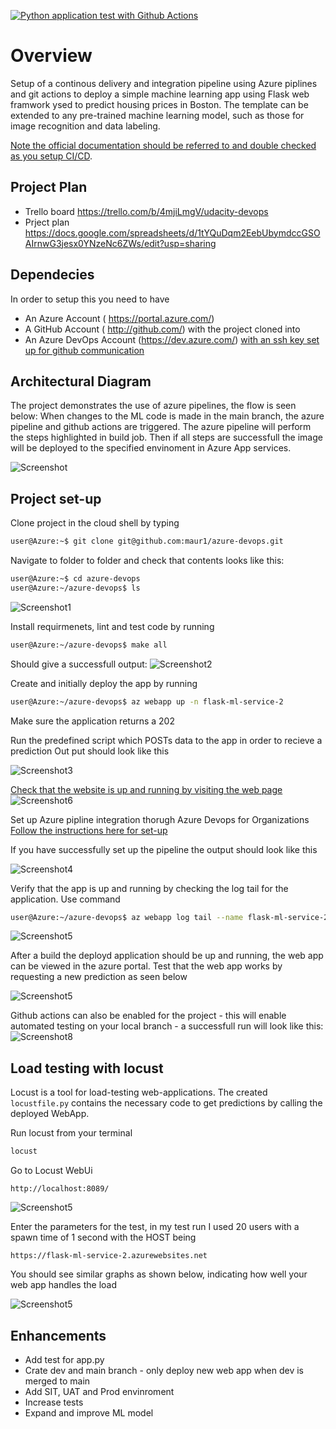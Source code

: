 [![Python application test with Github Actions](https://github.com/maur1/azure-devops/actions/workflows/python-actions.yml/badge.svg)](https://github.com/maur1/azure-devops/actions/workflows/python-actions.yml)


# Overview
Setup of a continous delivery and integration pipeline using Azure piplines and git actions
to deploy a simple machine learning app using Flask web framwork ysed to predict housing prices in Boston. 
The template can be extended to any pre-trained machine learning model, such as those for image recognition and data labeling. 

[Note the official documentation should be referred to and double checked as you setup CI/CD](https://docs.microsoft.com/en-us/azure/devops/pipelines/ecosystems/python-webapp?view=azure-devops).
## Project Plan
* Trello board
https://trello.com/b/4mjiLmgV/udacity-devops
* Prject plan 
https://docs.google.com/spreadsheets/d/1tYQuDqm2EebUbymdccGSOAIrnwG3jesx0YNzeNc6ZWs/edit?usp=sharing

## Dependecies
In order to setup this you need to have
- An Azure Account ( https://portal.azure.com/)
- A GitHub Account ( http://github.com/) with the project cloned into
- An Azure DevOps Account (https://dev.azure.com/) [with an ssh key set up for github communication](https://docs.microsoft.com/en-us/azure/devops/repos/git/use-ssh-keys-to-authenticate?view=azure-devops)

## Architectural Diagram 
The project demonstrates the use of azure pipelines, the flow is seen below:
When changes to the ML code is made in the main branch, the azure pipeline and github actions are triggered. The azure pipeline will perform the steps highlighted in build job. Then if all steps are successfull the image will be deployed to the specified envinoment in Azure App services. 

![Screenshot](photos/pipelineArch.png)

## Project set-up

Clone project in the cloud shell by typing 

```bash
user@Azure:~$ git clone git@github.com:maur1/azure-devops.git
```
Navigate to folder to folder and check that contents looks like this:

```bash
user@Azure:~$ cd azure-devops
user@Azure:~/azure-devops$ ls
```
![Screenshot1](photos/clonedRepo.png)

Install requirmenets, lint and test code by running
```bash
user@Azure:~/azure-devops$ make all
```
Should give a successfull output:
![Screenshot2](photos/testFromMakeFile.png)

Create and initially deploy the app by running 

```bash
user@Azure:~/azure-devops$ az webapp up -n flask-ml-service-2
```
Make sure the application returns a 202

Run the predefined script which POSTs data to the app in order to recieve a prediction 
Out put should look like this

![Screenshot3](photos/azureWebApp.png)

[Check that the website is up and running by visiting the web page](https://flask-ml-service-2.azurewebsites.net/)
![Screenshot6](photos/pageUp.png)

Set up Azure pipline integration thorugh Azure Devops for Organizations
[Follow the instructions here for set-up](https://docs.microsoft.com/en-us/azure/devops/pipelines/ecosystems/python-webapp?view=azure-devops)

If you have successfully set up the pipeline the output should look like this

![Screenshot4](photos/azurePipeLineRun.png)

Verify that the app is up and running by checking the log tail for the application. 
Use command 
```bash
user@Azure:~/azure-devops$ az webapp log tail --name flask-ml-service-2
```

![Screenshot5](photos/logtailFlaskApp.png)

After a build the deployd application should be up and running, the web app can be viewed in the azure portal. Test that the web app works by requesting a new prediction as seen below

![Screenshot5](photos/appWprediction.png)

Github actions can also be enabled for the project - this will enable automated testing on your local branch - a successfull run will look like this:
![Screenshot8](photos/screenshotSuccessfulGitActionRun.png)

## Load testing with locust
Locust is a tool for load-testing web-applications. The created `locustfile.py` contains the necessary code to get predictions by calling the deployed WebApp.

Run locust from your terminal
```bash
locust
```
Go to Locust WebUi

 ```http://localhost:8089/```

 ![Screenshot5](photos/locustpt1.png)

 Enter the parameters for the test, in my test run I used 20 users with a spawn time of 1 second with the HOST being 

 ```https://flask-ml-service-2.azurewebsites.net```

 You should see similar graphs as shown below, indicating how well your web app handles the load 

  ![Screenshot5](photos/locustgrpahs.png)

## Enhancements
* Add test for app.py
* Crate dev and main branch - only deploy new web app when dev is merged to main
* Add SIT, UAT and Prod envinroment
* Increase tests
* Expand and improve ML model



